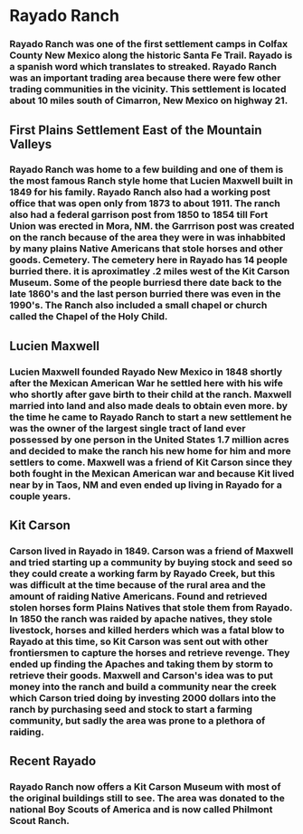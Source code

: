 

# Rayado Ranch

### Rayado Ranch was one of the first settlement camps in Colfax County New Mexico along the historic Santa Fe Trail. Rayado is a spanish word which translates to streaked. Rayado Ranch was an important trading area because there were few other trading communities in the vicinity. This settlement is located about 10 miles south of Cimarron, New Mexico on highway 21.

## First Plains Settlement East of the Mountain Valleys

### Rayado Ranch was home to a few building and one of them is the most famous Ranch style home that Lucien Maxwell built in 1849 for his family. Rayado Ranch also had a working post office that was open only from 1873 to about 1911. The ranch also had a federal garrison post from 1850 to 1854 till Fort Union was erected in Mora, NM. the Garrrison post was created on the ranch because of the area they were in was inhabbited by many plains Native Americans that stole horses and other goods. Cemetery. The cemetery here in Rayado has 14 people burried there. it is aproximatley .2 miles west of the Kit Carson Museum. Some of the people burriesd there date back to the late 1860's and the last person burried there was even in the 1990's. The Ranch also included a small chapel or church called the Chapel of the Holy Child.

## Lucien Maxwell

### Lucien Maxwell founded Rayado New Mexico in 1848 shortly after the Mexican American War he settled here with his wife who shortly after gave birth to their child at the ranch. Maxwell married into land and also made deals to obtain even more. by the time he came to Rayado Ranch to start a new settlement he was the owner of the largest single tract of land ever possessed by one person in the United States 1.7 million acres and decided to make the ranch his new home for him and more settlers to come. Maxwell was a friend of Kit Carson since they both fought in the Mexican American war and because Kit lived near by in Taos, NM and even ended up living in Rayado for a couple years.

## Kit Carson

### Carson lived in Rayado in 1849. Carson was a friend of Maxwell and tried starting up a community by buying stock and seed so they could create a working farm by Rayado Creek, but this was difficult at the time because of the rural area and the amount of raiding Native Americans. Found and retrieved stolen horses form Plains Natives that stole them from Rayado. In 1850 the ranch was raided by apache natives, they stole livestock, horses and killed herders which was a fatal blow to Rayado at this time, so Kit Carson was sent out with other frontiersmen to capture the horses and retrieve revenge. They ended up finding the Apaches and taking them by storm to retrieve their goods. Maxwell and Carson's idea was to put money into the ranch and build a community near the creek which Carson tried doing by investing 2000 dollars into the ranch by purchasing seed and stock to start a farming community, but sadly the area was prone to a plethora of raiding.

## Recent Rayado

### Rayado Ranch now offers a Kit Carson Museum with most of the original buildings still to see. The area was donated to the national Boy Scouts of America and is now called Philmont Scout Ranch.
